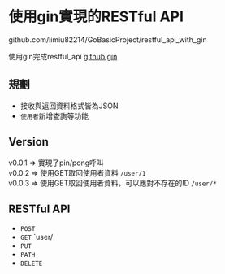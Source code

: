 # 使用gin實現的RESTful API

github.com/limiu82214/GoBasicProject/restful_api_with_gin

使用gin完成restful_api
[github gin](https://github.com/gin-gonic/gin)

## 規劃

* 接收與返回資料格式皆為JSON
* `使用者`新增查詢等功能

## Version

v0.0.1 => 實現了pin/pong呼叫  
v0.0.2 => 使用GET取回使用者資料 `/user/1`  
v0.0.3 => 使用GET取回使用者資料，可以應對不存在的ID `/user/*`  

## RESTful API

* `POST`
* `GET` `user/
* `PUT`
* `PATH`
* `DELETE`
